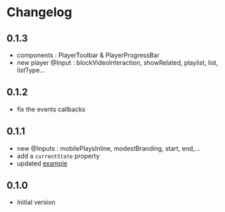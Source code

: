# Changelog

## 0.1.3

- components : PlayerToolbar & PlayerProgressBar
- new player @Input : blockVideoInteraction, showRelated, playlist, list, listType...

## 0.1.2

- fix the events callbacks

## 0.1.1

- new @Inputs : mobilePlaysInline, modestBranding, start, end,...
- add a `currentState` property 
- updated [example](https://rxlabz.github.io/angular_youtube_iframe) 

## 0.1.0

- Initial version
